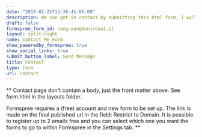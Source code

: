```yaml
---
date: "2019-02-25T13:38:41-06:00"
description: We can get in contact by submitting this html form, I will reply you as soon as I can. Or we can get connected by all those social media. 
draft: false
formspree_form_id: cong.wang@uniroma1.it
layout: split-right
name: Contact Me Form
show_poweredby_formspree: true
show_social_links: true
submit_button_label: Send Message
title: Contact
type: form
url: contact
---
```


** Contact page don't contain a body, just the front matter above.
See form.html in the layouts folder.

Formspree requires a (free) account and new form to be set up. The link is made on the final published url in the field: Restrict to Domain. It is possible to register up to 2 emails free and you can select which one you want the forms to go to within Formspree in the Settings tab.
**
